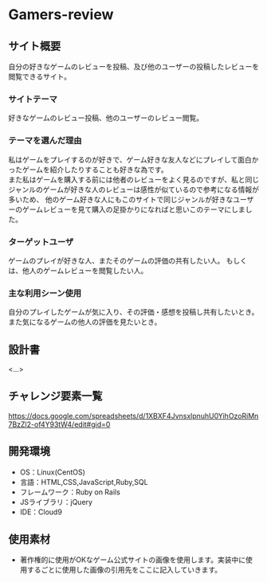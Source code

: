 # Gamers-review

## サイト概要
自分の好きなゲームのレビューを投稿、及び他のユーザーの投稿したレビューを閲覧できるサイト。

### サイトテーマ
好きなゲームのレビュー投稿、他のユーザーのレビュー閲覧。

### テーマを選んだ理由
私はゲームをプレイするのが好きで、ゲーム好きな友人などにプレイして面白かったゲームを紹介したりすることも好きな為です。<br>
また私はゲームを購入する前には他者のレビューをよく見るのですが、私と同じジャンルのゲームが好きな人のレビューは感性が似ているので参考になる情報が多いため、
他のゲーム好きな人にもこのサイトで同じジャンルが好きなユーザーのゲームレビューを見て購入の足掛かりになればと思いこのテーマにしました。

### ターゲットユーザ
ゲームのプレイが好きな人、またそのゲームの評価の共有したい人。
もしくは、他人のゲームレビューを閲覧したい人。

### 主な利用シーン使用
自分のプレイしたゲームが気に入り、その評価・感想を投稿し共有したいとき。
また気になるゲームの他人の評価を見たいとき。

## 設計書
<...>

## チャレンジ要素一覧
<https://docs.google.com/spreadsheets/d/1XBXF4JvnsxlpnuhU0YihOzoRiMn7BzZl2-of4Y93tW4/edit#gid=0>

## 開発環境
- OS：Linux(CentOS)
- 言語：HTML,CSS,JavaScript,Ruby,SQL
- フレームワーク：Ruby on Rails
- JSライブラリ：jQuery
- IDE：Cloud9

## 使用素材
- 著作権的に使用がOKなゲーム公式サイトの画像を使用します。実装中に使用するごとに使用した画像の引用先をここに記入していきます。